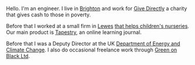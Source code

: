 Hello. I'm an engineer. I live in [Brighton](https://en.wikipedia.org/wiki/Brighton) and work for [Give Directly][gd] a charity that gives cash to those in poverty.

Before that I worked at a small firm in [Lewes](https://en.wikipedia.org/wiki/Lewes) [that helps children's nurseries](http://eyfs.info). Our main product is [Tapestry](https://tapestry.info), an online learning journal.

Before that I was a Deputy Director at the UK [Department of Energy and Climate Change][decc]. I also do occasional freelance work through [Green on Black Ltd][gnb]. 

[gd]: https://givedirectly.org
[decc]: https://www.gov.uk/government/organisations/department-of-energy-climate-change
[gnb]: http://www.greenonblack.com 
